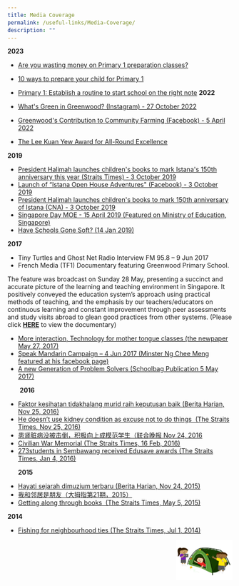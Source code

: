 ```yaml
---
title: Media Coverage
permalink: /useful-links/Media-Coverage/
description: ""
---
```

**2023**

* [Are you wasting money on Primary 1 preparation classes?](https://www.straitstimes.com/singapore/parenting-education/are-you-wasting-money-on-primary-1-preparation-classes)

* [10 ways to prepare your child for Primary 1](https://www.straitstimes.com/singapore/parenting-education/10-ways-to-prepare-your-child-for-primary-1)

* [Primary 1: Establish a routine to start school on the right note](https://www.straitstimes.com/singapore/parenting-education/primary-1-establish-a-routine-to-start-school-on-the-right-note)
**2022**  

* [What's Green in Greenwood? (Instagram) - 27 October 2022](https://www.instagram.com/p/CkNuKVtyPln/?fbclid=IwAR0eg13zsYBlebXq35lw7KaUD-dz8PZvOBHfJVctnaDZhPpT_JnibmZ3YKs)

* [Greenwood's Contribution to Community Farming (Facebook) - 5 April 2022](https://m.facebook.com/story.php?story_fbid=pfbid0jviinT9CsXeBHEA3xwow6WJQB8v96SkCPeWN5uC4f5Rb7c7CcKA5B7qwfphtBd9Kl&amp;id=100046772719390&amp;mibextid=Nif5oz)

*   [The Lee Kuan Yew Award for All-Round Excellence](https://www.facebook.com/Greenwood.GWPS/photos/a.120477380222083/148805670722587/)

**2019**

*   [President Halimah launches children's books to mark Istana's 150th anniversary this year (Straits Times) - 3 October 2019](https://www.straitstimes.com/singapore/president-halimah-launches-childrens-books-to-mark-istanas-150th-anniversary-this-year)
*   [Launch of “Istana Open House Adventures" (Facebook) - 3 October 2019](https://www.facebook.com/halimahyacob/videos/521111145391603/)
*   [President Halimah launches children's books to mark 150th anniversary of Istana (CNA) - 3 October 2019](https://youtu.be/JT6j1ljROz4)
*   [Singapore Day MOE - 15 April 2019 (Featured on Ministry of Education, Singapore)](/files/Singapore%20Day%20MOE%20FB%202019.pdf)
*   [Have Schools Gone Soft? (14 Jan 2019)](https://www.schoolbag.sg/story/have-schools-gone-soft)

  

**2017**

*   Tiny Turtles and Ghost Net Radio Interview FM 95.8 – 9 Jun 2017
*   French Media (TF1) Documentary featuring Greenwood Primary School.

The feature was broadcast on Sunday 28 May, presenting a succinct and accurate picture of the learning and teaching environment in Singapore. It positively conveyed the education system’s approach using practical methods of teaching, and the emphasis by our teachers/educators on continuous learning and constant improvement through peer assessments and study visits abroad to glean good practices from other systems. (Please click&nbsp;[**HERE**](https://www.lci.fr/international/singapour-des-ecoles-en-tete-des-classements-planetaires-2053525.html)&nbsp;to view the documentary)  

*   [More interaction, Technology for mother tongue classes (the newpaper May 27, 2017)](/images/TNP_27052017.jpeg)
*   [Speak Mandarin Campaign – 4 Jun 2017 (Minster Ng Chee Meng featured at his facebook page)](https://www.facebook.com/NgCheeMengforSG/photos/a.1444258375594891.1073741915.960923553928378/1444258552261540/?type=3&amp;theater)
*   [A new Generation of Problem Solvers (Schoolbag Publication 5 May 2017)](https://www.schoolbag.sg/story/a-new-generation-of-problem-solvers)

  

&nbsp; &nbsp; &nbsp; &nbsp;**2016**

*   [Faktor kesihatan tidakhalang murid raih keputusan baik (Berita Harian, Nov 25, 2016)](/images/BH_25112016.jpeg)
*   [He doesn’t use kidney condition as excuse not to do things &nbsp;(The Straits Times, Nov 25, 2016)](/images/ST_25112016.jpeg)
*   [患肾脏病没被击倒，积极向上成模范学生（联合晚报&nbsp;Nov 24, 2016](/images/WB_24112016.jpeg)
*   [Civilian War Memorial (The Straits Times, 16 Feb, 2016)](/images/ST_16022016.jpeg)
*   [273students in Sembawang received Edusave awards (The Straits Times, Jan 4, 2016)](/images/ST_0412016.jpeg)

  

&nbsp; &nbsp; &nbsp;&nbsp;**2015**

*   [Hayati sejarah dimuzium terbaru (Berita Harian, Nov 24, 2015)](/images/BH_24112015.jpeg)
*   [我和邻居是朋友（大拇指第21期，2015）](/files/HDB_Community_Week_2015.pdf)
*   [Getting along through books&nbsp; (The Straits Times, May 5, 2015)](/files/ST_Getting_along_through_books.pdf)

**2014**

*   [Fishing for neighbourhood ties&nbsp;(The Straits Times, Jul 1, 2014)](/files/ST_Fishing_for_neighbourhood_ties.pdf)


<img src="/images/Small%20logo/gwps%20children%20(3).png" style="width:25%;float:right">